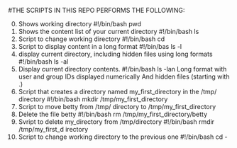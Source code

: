 #THE SCRIPTS IN THIS REPO PERFORMS THE FOLLOWING:

0. Shows working directory #!/bin/bash pwd
1. Shows the content list of your current directory #!/bin/bash ls
2. Script to change working directory #!/bin/bash cd
3. Script to display content in a long format #!/bin/bas ls -l
4. display current directory, including hidden files using long formats #!/bin/bash ls -al
5. Display current directory contents. #!/bin/bash ls -lan
                                  Long format
                                  with user and group IDs displayed numerically
                                  And hidden files (starting with .)
6. Script that creates a directory named my_first_directory in the /tmp/ directory #!/bin/bash mkdir /tmp/my_first_directory
7. Script to move betty from /tmp/ directory to /tmp/my_first_directory
8. Delete the file betty #!/bin/bash rm /tmp/my_first_directory/betty
9. Svript to delete my_directory from /tmp/directory #!/bin/bash rmdir /tmp/my_first_d   irectory
10. Script to change working directory to the previous one #!/bin/bash cd -